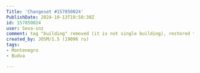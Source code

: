 ```yaml
---
Title: 'Changeset #157850024'
PublishDate: 2024-10-13T19:50:38Z
id: 157850024
user: Seva-snz
comment: tag "building" removed (it is not single building), restored tag "city_wall", wikipedia and names on different languages
created_by: JOSM/1.5 (19096 ru)
tags:
- Montenegro
- Budva

---
```


